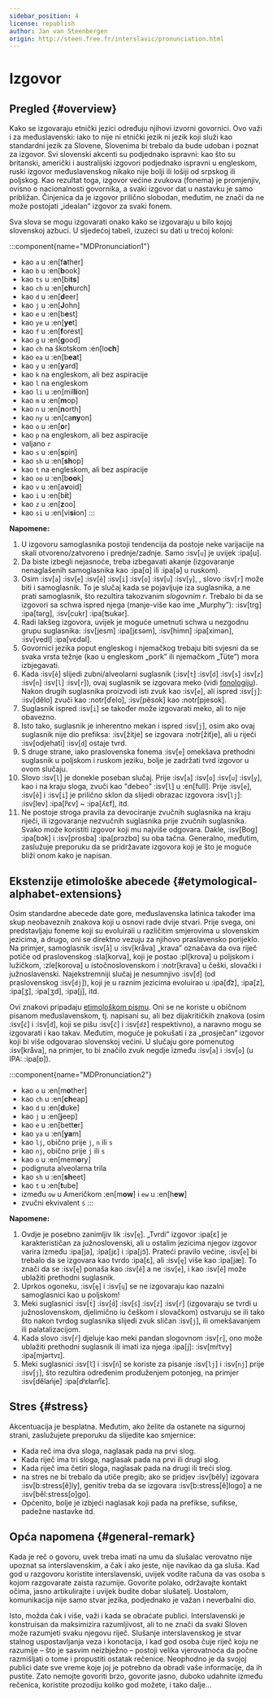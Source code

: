 ```yaml
---
sidebar_position: 4
license: republish
author: Jan van Steenbergen
origin: http://steen.free.fr/interslavic/pronunciation.html
---
```


# Izgovor

## Pregled \{#overview}

Kako se izgovaraju etnički jezici određuju njihovi izvorni govornici. Ovo važi i za međuslavenski: iako to nije ni etnički jezik ni jezik koji služi kao standardni jezik za Slovene, Slovenima bi trebalo da bude udoban i poznat za izgovor. Svi slovenski akcenti su podjednako ispravni: kao što su britanski, američki i australijski izgovori podjednako ispravni u engleskom, ruski izgovor međuslavenskog nikako nije bolji ili lošiji od srpskog ili poljskog. Kao rezultat toga, izgovor većine zvukova (fonema) je promjenjiv, ovisno o nacionalnosti govornika, a svaki izgovor dat u nastavku je samo približan. Činjenica da je izgovor prilično slobodan, međutim, ne znači da ne može postojati „idealan” izgovor za svaki fonem.

Sva slova se mogu izgovarati onako kako se izgovaraju u bilo kojoj slovenskoj azbuci. U sljedećoj tabeli, izuzeci su dati u trećoj koloni:

:::component{name="MDPronunciation1"}
- kao `a` u :en[f**a**ther]
- kao `b` u :en[**b**ook]
- kao `ts` u :en[bi**ts**]
- kao `ch` u :en[**ch**urch]
- kao `d` u :en[**d**eer]
- kao `j` u :en[**J**ohn]
- kao `e` u :en[b**e**st]
- kao `ye` u :en[**ye**t]
- kao `f` u :en[**f**orest]
- kao `g` u :en[**g**ood]
- kao `ch` na škotskom :en[lo**ch**]
- kao `ea` u :en[b**ea**t]
- kao `y` u :en[**y**ard]
- kao `k` na engleskom, ali bez aspiracije
- kao `l` na engleskom
- kao `li` u :en[mil**li**on]
- kao `m` u :en[**m**op]
- kao `n` u :en[**n**orth]
- kao `ny` u :en[ca**ny**on]
- kao `o` u :en[**o**r]
- kao `p` na engleskom, ali bez aspiracije
- valjano `r`
- kao `s` u :en[**s**pin]
- kao `sh` u :en[**sh**op]
- kao `t` na engleskom, ali bez aspiracije
- kao `oo` u :en[b**oo**k]
- kao `v` u :en[a**v**oid]
- kao `i` u :en[b**i**t]
- kao `z` u :en[**z**oo]
- kao `si` u :en[vi**si**on]
:::

**Napomene:**

1. U izgovoru samoglasnika postoji tendencija da postoje neke varijacije na skali otvoreno/zatvoreno i prednje/zadnje. Samo :isv[`u`] je uvijek :ipa[u].
2. Da biste izbegli nejasnoće, treba izbegavati akanje (izgovaranje nenaglašenih samoglasnika kao :ipa[ɑ] ili :ipa[ə] u ruskom).
3. Osim :isv[`a`] :isv[`e`] :isv[`ě`] :isv[`i`] :isv[`o`] :isv[`u`] :isv[`y`], , slovo :isv[`r`] može biti i samoglasnik. To je slučaj kada se pojavljuje iza suglasnika, a ne prati samoglasnik, što rezultira takozvanim _slogovnim r_. Trebalo bi da se izgovori sa schwa ispred njega (manje-više kao ime „Murphy”): :isv[trg] :ipa[tərg], :isv[cukr] :ipa[ʦukər].
4. Radi lakšeg izgovora, uvijek je moguće umetnuti schwa u nezgodnu grupu suglasnika: :isv[jesm] :ipa[jɛsǝm], :isv[himn] :ipa[ximǝn], :isv[vedl] :ipa[vɛdǝl].
5. Govornici jezika poput engleskog i njemačkog trebaju biti svjesni da se svaka vrsta težnje (kao u engleskom „pork” ili njemačkom „Tüte”) mora izbjegavati.
6. Kada :isv[`ě`] slijedi zubni/alveolarni suglasnik (:isv[`t`] :isv[`d`] :isv[`s`] :isv[`z`] :isv[`n`] :isv[`l`] :isv[`r`]), ovaj suglasnik se izgovara meko (vidi [fonologiju][1]). Nakon drugih suglasnika proizvodi isti zvuk kao :isv[`e`], ali ispred :isv[`j`]: :isv[dělo] zvuči kao :notr[ďelo], :isv[pěsok]  kao :notr[pjesok].
7. Suglasnik ispred :isv[`i`] se također može izgovarati meko, ali to nije obavezno.
8. Isto tako, suglasnik je inherentno mekan i ispred :isv[`j`], osim ako ovaj suglasnik nije dio prefiksa: :isv[žitje] se izgovara :notr[žiťje], ali u riječi :isv[odjehati] :isv[`d`] ostaje tvrd.
9. S druge strane, iako praslovenska fonema :isv[`e`] omekšava prethodni suglasnik u poljskom i ruskom jeziku, bolje je zadržati tvrd izgovor u ovom slučaju.
10. Slovo :isv[`l`] je donekle poseban slučaj. Prije :isv[`a`] :isv[`o`] :isv[`u`] :isv[`y`],  kao i na kraju sloga, zvuči kao "debeo" :isv[`l`] u :en[full]. Prije :isv[`e`], :isv[`ě`]  i :isv[`i`] je prilično sklon da slijedi obrazac izgovora :isv[`lj`]: :isv[lev] :ipa[lʲɛv]  \~ :ipa[ʎɛf], itd.
11. Ne postoje stroga pravila za devociranje zvučnih suglasnika na kraju riječi, ili izgovaranje nezvučnih suglasnika prije zvučnih suglasnika. Svako može koristiti izgovor koji mu najviše odgovara. Dakle, :isv[Bog] :ipa[bɔk]  i :isv[prosba] :ipa[prɔzbɑ]  su oba tačna. Generalno, međutim, zaslužuje preporuku da se pridržavate izgovora koji je što je moguće bliži onom kako je napisan.

## Ekstenzije etimološke abecede \{#etymological-alphabet-extensions}

Osim standardne abecede date gore, međuslavenska latinica također ima skup neobaveznih znakova koji u osnovi rade dvije stvari. Prije svega, oni predstavljaju foneme koji su evoluirali u različitim smjerovima u slovenskim jezicima, a drugo, oni se direktno vezuju za njihovo praslavensko porijeklo. Na primjer, samoglasnik :isv[`å`] u :isv[kråva] „krava” označava da ova riječ potiče od praslovenskog :sla[korva], koji je postao :pl[krova] u poljskom i lužičkom, :zle[korova] u istočnoslovenskom i :notr[krava] u češki, slovački i južnoslavenski. Najekstremniji slučaj je nesumnjivo :isv[`đ`] (od praslovenskog :isv[`dj`]), koji je u raznim jezicima evoluirao u :ipa[d͡z], :ipa[z], :ipa[ʒ], :ipa[ʒd], :ipa[j],  itd.

Ovi znakovi pripadaju [etimološkom pismu][2]. Oni se ne koriste u običnom pisanom međuslavenskom, tj. napisani su, ali bez dijakritičkih znakova (osim :isv[`ć`] i :isv[`đ`], koji se pišu :isv[`č`] i :isv[`dž`] respektivno), a naravno mogu se izgovarati i kao takav. Međutim, moguće je pokušati i za „prosječan“ izgovor koji bi više odgovarao slovenskoj većini. U slučaju gore pomenutog :isv[kråva], na primjer, to bi značilo zvuk negdje između :isv[`a`] i :isv[`o`] (u IPA: :ipa[ɒ]).

:::component{name="MDPronunciation2"}
- kao `o` u :en[m**o**ther]
- kao `ch` u :en[**ch**eap]
- kao `d` u :en[**d**uke]
- kao `j` u :en[**j**eep]
- kao `e` u :en[bett**e**r]
- kao `ya` u :en[**ya**m]
- kao `lj`, obično prije `j`, `n`  ili `s`
- kao `nj`, obično prije `j` ili `s`
- kao `o` u :en[mem**o**ry]
- podignuta alveolarna trila
- kao `sh` u :en[**sh**eet]
- kao `t` u :en[**t**ube]
- između `ow` u Američkom :en[m**ow**] i `ew` u :en[h**ew**]
- zvučni ekvivalent `ś`
:::

**Napomene:**

1. Ovdje je posebno zanimljiv lik :isv[`ę`]. „Tvrdi” izgovor :ipa[ɛ] je karakterističan za južnoslovenski, ali u ostalim jezicima njegov izgovor varira između :ipa[ja], :ipa[jɛ]  i :ipa[jɔ̃]. Prateći pravilo većine, :isv[`e`] bi trebalo da se izgovara kao tvrdo :ipa[ɛ], ali :isv[`ę`] više kao :ipa[jæ]. To znači da se :isv[`ę`] ponaša kao :isv[`ě`] a ne :isv[`e`], i kao :isv[`ě`] može ublažiti prethodni suglasnik.
2. Uprkos ogoneku, :isv[`ę`] i :isv[`ų`] se ne izgovaraju kao nazalni samoglasnici kao u poljskom!
3. Meki suglasnici :isv[`t́`] :isv[`d́`] :isv[`ś`] :isv[`ź`] :isv[`ŕ`]  (izgovaraju se tvrdi u južnoslovenskom, djelimično iu češkom i slovačkom) ostvaruju se ili tako što nakon tvrdog suglasnika slijedi zvuk sličan :isv[`j`], ili omekšavanjem ili palatalizacijom.
4. Kada slovo :isv[`ŕ`] djeluje kao meki pandan slogovnom :isv[`r`], ono može ublažiti prethodni suglasnik ili imati iza njega :ipa[j]: :isv[mŕtvy] :ipa[mjǝrtvɪ].
5. Meki suglasnici :isv[`ľ`] i :isv[`ń`] se koriste za pisanje :isv[`lj`] i :isv[`nj`] prije :isv[`j`], što rezultira određenim produženjem potonjeg, na primjer :isv[dělańje] :ipa[dʲɛɫanʲĭɛ].

## Stres \{#stress}

Akcentuacija je besplatna. Međutim, ako želite da ostanete na sigurnoj strani, zaslužujete preporuku da slijedite kao smjernice:

- Kada reč ima dva sloga, naglasak pada na prvi slog.
- Kada riječ ima tri sloga, naglasak pada na prvi ili drugi slog.
- Kada riječ ima četiri sloga, naglasak pada na drugi ili treći slog.
- na stres ne bi trebalo da utiče pregib; ako se pridjev :isv[běly] izgovara :isv[b:stress[ě]ly], genitiv treba da se izgovara :isv[b:stress[ě]logo] a ne :isv[běl:stress[o]go].
- Općenito, bolje je izbjeći naglasak koji pada na prefikse, sufikse, padežne nastavke itd.

## Opća napomena \{#general-remark}

Kada je reč o govoru, uvek treba imati na umu da slušalac verovatno nije upoznat sa interslavenskim, a čak i ako jeste, nije navikao da ga sluša. Kad god u razgovoru koristite interslavenski, uvijek vodite računa da vas osoba s kojom razgovarate zaista razumije. Govorite polako, održavajte kontakt očima, jasno artikulirajte i uvijek budite dobar slušatelj. Uostalom, komunikacija nije samo stvar jezika, podjednako je važan i neverbalni dio.

Isto, možda čak i više, važi i kada se obraćate publici. Interslavenski je konstruisan da maksimizira razumljivost, ali to ne znači da svaki Sloven može razumjeti svaku njegovu riječ. Slušanje interslavenskog je stvar stalnog uspostavljanja veza i konotacija, i kad god osoba čuje riječ koju ne razumije – što je sasvim neizbježno – postoji velika vjerovatnoća da počne razmišljati o tome i propustiti ostatak rečenice. Neophodno je da svojoj publici date sve vreme koje joj je potrebno da obradi vaše informacije, da ih pustite. Zato nemojte govoriti brzo, govorite jasno, duboko udahnite između rečenica, koristite prozodiju koliko god možete, i tako dalje...

[1]: ./phonology.md#hard_and_soft

[2]: orthography.md#etymological_alphabet
